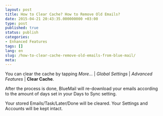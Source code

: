 ```yaml
---
layout: post
title: How to Clear Cache? How to Remove Old Emails?
date: 2015-04-21 20:43:35.000000000 +03:00
type: post
published: true
status: publish
categories:
- Enhanced Features
tags: []
lang: en
slug: /how-to-clear-cache-remove-old-emails-from-blue-mail/
meta:
---
```


You can clear the cache by tapping *More...* \| *Global Settings* \| *Advanced Features* \| **Clear Cache**.

After the process is done, BlueMail will re-download your emails according to the amount of days set in your Days to Sync setting.

Your stored Emails/Task/Later/Done will be cleared. Your Settings and Accounts will be kept intact.